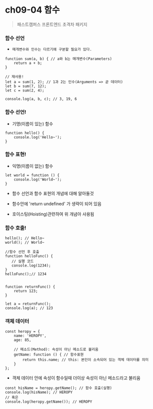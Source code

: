 # ch09-04 함수
> 패스트캠퍼스 프론트엔드 초격차 패키지

### 함수 선언
* `매개변수와 인수는 다르기에 구분할 필요가 있다.`
```
function sum(a, b) { // a와 b는 매개변수(Parameters) 
    return a + b; 
} 

// 재사용! 
let a = sum(1, 2); // 1과 2는 인수(Arguments => 곧 데이터) 
let b = sum(7, 12);
let c = sum(2, 4);

console.log(a, b, c); // 3, 19, 6
```

### 함수 선언! 
* 기명(이름이 있는) 함수 
```
function hello() {
    console.log('Hello~');
} 
```

### 함수 표현! 
* 익명(이름이 없는) 함수 
```
let world = function () {
    console.log('World~');
} 
```
* 함수 선언과 함수 표현의 개념에 대해 알아둘것
- 함수안에 'return undefined' 가 생략이 되어 있음
* 호이스팅(Hoisting)관련하여 위 개념아 사용됨

### 함수 호출! 
```
hello(); // Hello~
world(); // World~

//함수 선언 후 호출
function helloFunc() {
   // 실행 코드 
   console.log(1234);
}
helloFunc();// 1234


function returnFunc() {
    return 123; 
} 

let a = returnFunc();
console.log(a); // 123
```

### 객체 데이터 
```
const heropy = {
    name: 'HEROPY',
    age: 85, 

    // 메소드(Method): 속성이 아닌 메소드로 불리움
    getName: function () { // 함수표현
        return this.name; // this: 본인이 소속되어 있는 객체 데이터를 의미
    } 
};
```
* 객체 데이터 안에 속성이 함수일때 더이상 속성이 아닌 메소드라고 불리움
```
const hisName = heropy.getName(); // 함수 호출(실행)
console.log(hisName); // HEROPY
// 혹은 
console.log(heropy.getName()); // HEROPY
```
